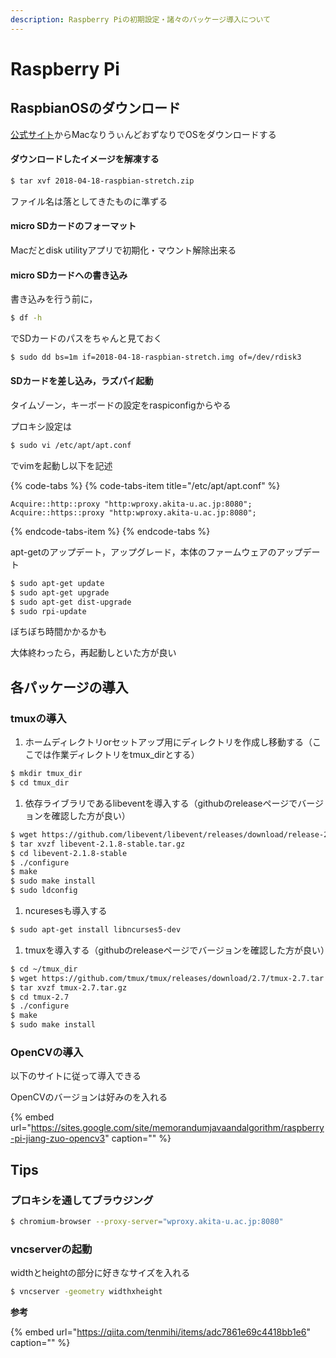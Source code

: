 ```yaml
---
description: Raspberry Piの初期設定・諸々のパッケージ導入について
---
```


# Raspberry Pi

## RaspbianOSのダウンロード

[公式サイト](https://www.raspberrypi.org/downloads/raspbian/)からMacなりうぃんどおずなりでOSをダウンロードする

#### ダウンロードしたイメージを解凍する

```bash
$ tar xvf 2018-04-18-raspbian-stretch.zip
```

ファイル名は落としてきたものに準ずる

#### micro SDカードのフォーマット

Macだとdisk utilityアプリで初期化・マウント解除出来る

#### micro SDカードへの書き込み

書き込みを行う前に，

```bash
$ df -h
```

でSDカードのパスをちゃんと見ておく

```bash
$ sudo dd bs=1m if=2018-04-18-raspbian-stretch.img of=/dev/rdisk3
```

#### SDカードを差し込み，ラズパイ起動

タイムゾーン，キーボードの設定をraspiconfigからやる

プロキシ設定は

```bash
$ sudo vi /etc/apt/apt.conf
```

でvimを起動し以下を記述

{% code-tabs %}
{% code-tabs-item title="/etc/apt/apt.conf" %}
```text
Acquire::http::proxy "http:wproxy.akita-u.ac.jp:8080";
Acquire::https::proxy "http:wproxy.akita-u.ac.jp:8080";
```
{% endcode-tabs-item %}
{% endcode-tabs %}

apt-getのアップデート，アップグレード，本体のファームウェアのアップデート

```bash
$ sudo apt-get update
$ sudo apt-get upgrade
$ sudo apt-get dist-upgrade
$ sudo rpi-update
```

ぼちぼち時間かかるかも

大体終わったら，再起動しといた方が良い

## 各パッケージの導入

### tmuxの導入

1. ホームディレクトリorセットアップ用にディレクトリを作成し移動する（ここでは作業ディレクトリをtmux\_dirとする）

```bash
$ mkdir tmux_dir
$ cd tmux_dir
```

1. 依存ライブラリであるlibeventを導入する（githubのreleaseページでバージョンを確認した方が良い）

```bash
$ wget https://github.com/libevent/libevent/releases/download/release-2.1.8-stable/libevent-2.1.8-stable.tar.gz
$ tar xvzf libevent-2.1.8-stable.tar.gz
$ cd libevent-2.1.8-stable
$ ./configure
$ make
$ sudo make install
$ sudo ldconfig
```

1. ncuresesも導入する

```bash
$ sudo apt-get install libncurses5-dev
```

1. tmuxを導入する（githubのreleaseページでバージョンを確認した方が良い）

```bash
$ cd ~/tmux_dir
$ wget https://github.com/tmux/tmux/releases/download/2.7/tmux-2.7.tar.gz
$ tar xvzf tmux-2.7.tar.gz
$ cd tmux-2.7
$ ./configure
$ make
$ sudo make install
```

### OpenCVの導入

以下のサイトに従って導入できる

OpenCVのバージョンは好みのを入れる

{% embed url="https://sites.google.com/site/memorandumjavaandalgorithm/raspberry-pi-jiang-zuo-opencv3" caption="" %}

## Tips

### プロキシを通してブラウジング

```bash
$ chromium-browser --proxy-server="wproxy.akita-u.ac.jp:8080"
```

### vncserverの起動

widthとheightの部分に好きなサイズを入れる

```bash
$ vncserver -geometry widthxheight
```

**参考**

{% embed url="https://qiita.com/tenmihi/items/adc7861e69c4418bb1e6" caption="" %}

